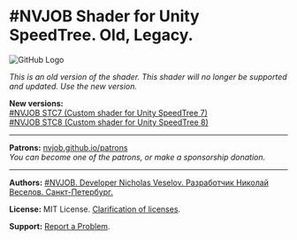 # #NVJOB Shader for Unity SpeedTree. Old, Legacy.

![GitHub Logo](https://raw.githubusercontent.com/nvjob/nvjob.github.io/master/repo/unity%20assets/stc/20/pic/4.jpg)

<em>This is an old version of the shader. This shader will no longer be supported and updated. Use the new version.</em>

**New versions:**<br>
[#NVJOB STC7 (Custom shader for Unity SpeedTree 7)](https://nvjob.github.io/unity/nvjob-stc-7)<br>
[#NVJOB STC8 (Custom shader for Unity SpeedTree 8)](https://nvjob.github.io/unity/nvjob-stc-8)

-------------------------------------------------------------------

**Patrons:** [nvjob.github.io/patrons](https://nvjob.github.io/patrons)<br>
*You can become one of the patrons, or make a sponsorship donation.*

-------------------------------------------------------------------

**Authors:** [#NVJOB. Developer Nicholas Veselov. Разработчик Николай Веселов. Санкт-Петербург.](https://nvjob.github.io)

**License:** MIT License. [Clarification of licenses](https://nvjob.github.io/mit-license).

**Support:** [Report a Problem](https://nvjob.github.io/reportaproblem/).

